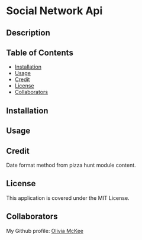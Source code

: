 # Social Network Api 

## Description



## Table of Contents

- [Installation](#installation)
- [Usage](#usage)
- [Credit](#credit)
- [License](#license)
- [Collaborators](#collaborators)

## Installation



## Usage



## Credit

Date format method from pizza hunt module content. 


## License

This application is covered under the MIT License.

## Collaborators

My Github profile: [Olivia McKee](https://github.com/oliviamckee) 